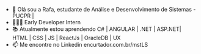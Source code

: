 - 👋 Olá sou a Rafa, estudante de Análise e Desenvolvimento de Sistemas - PUCPR |
- 👩🏻‍🎓 Early Developer Intern
- 📚 Atualmente estou aprendendo C# | ANGULAR | .NET | ASP.NET| HTML | CSS | JS | ReactJs | OracleDB | UX
- 📫 Me encontre no Linkedin encurtador.com.br/mstLS 

<!---
rafaelaandradec/rafaelaandradec is a special ✨ repository because its `README.md` (this file) appears on your GitHub profile.
You can click the Preview link to take a look at your changes.
--->
